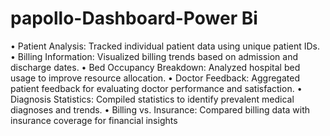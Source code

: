 # papollo-Dashboard-Power Bi
• Patient Analysis: Tracked individual patient data using unique patient IDs.
• Billing Information: Visualized billing trends based on admission and discharge dates.
• Bed Occupancy Breakdown: Analyzed hospital bed usage to improve resource allocation.
• Doctor Feedback: Aggregated patient feedback for evaluating doctor performance and satisfaction.
• Diagnosis Statistics: Compiled statistics to identify prevalent medical diagnoses and trends.
• Billing vs. Insurance: Compared billing data with insurance coverage for financial insights
